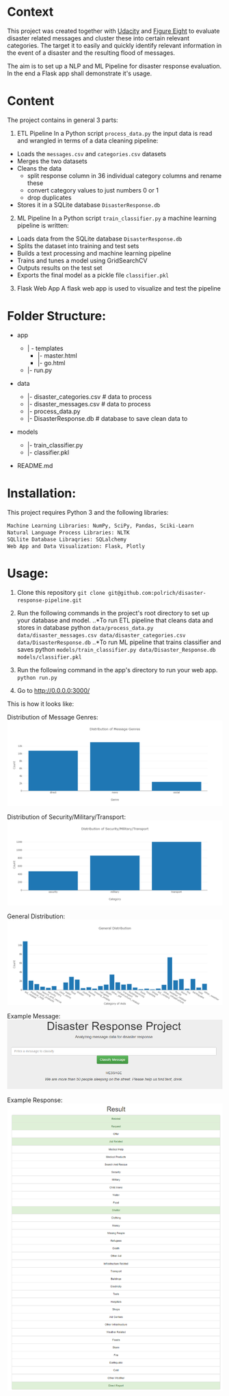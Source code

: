# Context
This project was created together with [Udacity](https://www.udacity.com/course/data-scientist-nanodegree--nd025) and [Figure Eight](https://appen.com/) to evaluate disaster related messages and cluster these into certain relevant categories. The target it to easily and quickly identify relevant information in the event of a disaster and the resulting flood of messages. 

The aim is to set up a NLP and ML Pipeline for disaster response evaluation. In the end a Flask app shall demonstrate it's usage.

# Content
The project contains in general 3 parts:

1. ETL Pipeline
In a Python script `process_data.py` the input data is read and wrangled in terms of a data cleaning pipeline:
- Loads the `messages.csv` and `categories.csv` datasets
- Merges the two datasets
- Cleans the data
  - split response column in 36 individual category columns and rename these
  - convert category values to just numbers 0 or 1
  - drop duplicates
- Stores it in a SQLite database `DisasterResponse.db`

2. ML Pipeline
In a Python script `train_classifier.py` a machine learning pipeline is written:
- Loads data from the SQLite database `DisasterResponse.db`
- Splits the dataset into training and test sets
- Builds a text processing and machine learning pipeline
- Trains and tunes a model using GridSearchCV
- Outputs results on the test set
- Exports the final model as a pickle file `classifier.pkl`

3. Flask Web App
A flask web app is used to visualize and test the pipeline


# Folder Structure:
* app
    * | - templates
        * |- master.html 
        * |- go.html 
    * |- run.py 

* data
   * |- disaster_categories.csv  # data to process 
   * |- disaster_messages.csv  # data to process
   * |- process_data.py
   * |- DisasterResponse.db   # database to save clean data to
   
* models
   * |- train_classifier.py
   * |- classifier.pkl 

* README.md

# Installation:
This project requires Python 3 and the following libraries:

```
Machine Learning Libraries: NumPy, SciPy, Pandas, Sciki-Learn
Natural Language Process Libraries: NLTK
SQLlite Database Libraqries: SQLalchemy
Web App and Data Visualization: Flask, Plotly
```

# Usage:
1. Clone this repository
`git clone git@github.com:polrich/disaster-response-pipeline.git`

2. Run the following commands in the project's root directory to set up your database and model.
..*To run ETL pipeline that cleans data and stores in database python `data/process_data.py data/disaster_messages.csv data/disaster_categories.csv data/DisasterResponse.db`
..*To run ML pipeline that trains classifier and saves python `models/train_classifier.py data/Disaster_Response.db models/classifier.pkl`
   
3. Run the following command in the app's directory to run your web app. `python run.py`

4. Go to http://0.0.0.0:3000/

This is how it looks like:

Distribution of Message Genres: 
![Distribution of Message Genres](https://github.com/polrich/disaster-response-pipeline/blob/716c381c799e6e7eca85fdb688d457ba8c155041/app/dist_genres.png "Distribution of Message Genres")

Distribution of Security/Military/Transport: 
![Distribution of Security/Military/Transport](https://github.com/polrich/disaster-response-pipeline/blob/93c8f06209e57f2ed891ebb44c527b9094340278/app/dist_some.png "Distribution of Security/Military/Transport")

General Distribution: 
![General Distribution](https://github.com/polrich/disaster-response-pipeline/blob/93c8f06209e57f2ed891ebb44c527b9094340278/app/dist_most.png "General Distribution")

Example Message: 
![Example Message](https://github.com/polrich/disaster-response-pipeline/blob/7bce2f0ae6ecd3fe7fbff354df91e8af00d1f76a/app/example_message.png "Example Message")

Example Response: 
![Example Response](https://github.com/polrich/disaster-response-pipeline/blob/7bce2f0ae6ecd3fe7fbff354df91e8af00d1f76a/app/example_response.png "Example Response")

